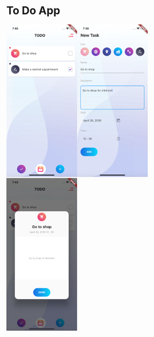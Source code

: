 # To Do App

<img src="https://github.com/melihsinik/To-Do-App/blob/master/images/Screen-Shot%20-1.png" height=400><img src="https://github.com/melihsinik/To-Do-App/blob/master/images/Screen-Shot%20-2.png" height=400>
<img src="https://github.com/melihsinik/To-Do-App/blob/master/images/Screen-Shot%20-3.png" height=400>

